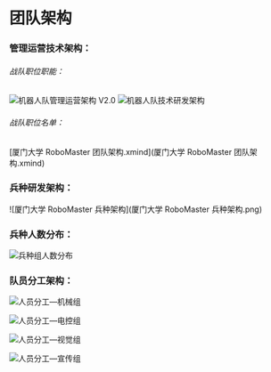 # 团队架构

### 管理运营技术架构：

###### 战队职位职能：

<img src="机器人队管理运营架构 V2.0.png" alt="机器人队管理运营架构 V2.0"/>



<img src="T机器人队技术研发架构.png" alt="机器人队技术研发架构"  />

###### 战队职位名单：

 [厦门大学 RoboMaster 团队架构.xmind](厦门大学 RoboMaster 团队架构.xmind) 

### 兵种研发架构：

![厦门大学 RoboMaster 兵种架构](厦门大学 RoboMaster 兵种架构.png)

### 兵种人数分布：

![兵种组人数分布](兵种组人数分布.png)

### 队员分工架构：

![人员分工—机械组](人员分工—机械组.png)

![人员分工—电控组](Tea人员分工—电控组.png)

![人员分工—视觉组](人员分工—视觉组.png)

![人员分工—宣传组](人员分工—宣传组.png)



